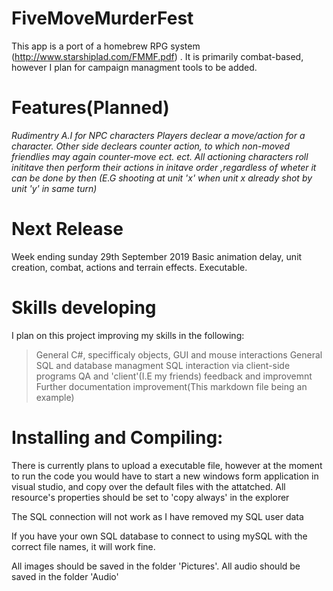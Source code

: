 # FiveMoveMurderFest
This app is a port of a homebrew RPG system (http://www.starshiplad.com/FMMF.pdf) .
It is primarily combat-based, however I plan for campaign managment tools to be added.

# Features(Planned)

*Rudimentry A.I for NPC characters*
*Players declear a move/action for a character. Other side declears counter action, to which non-moved friendlies may again counter-move*
*ect. ect. All actioning characters roll inititave then perform their actions in initave order ,regardless of wheter it can be done by then*
*(E.G shooting at unit 'x' when unit x already shot by unit 'y' in same turn)*

# Next Release
Week ending sunday 29th September 2019
Basic animation delay, unit creation, combat, actions and terrain effects. Executable.

# Skills developing

I plan on this project improving my skills in the following:

>General C#, specifficaly objects, GUI and mouse interactions
>General SQL and database managment
>SQL interaction via client-side programs
>QA and 'client'(I.E my friends) feedback and improvemnt
>Further documentation improvement(This markdown file being an example)

# Installing and Compiling:

There is currently plans to upload a executable file, however at the moment to run the code you would have to start
a new windows form application in visual studio, and copy over the default files with the attatched.
All resource's properties should be set to 'copy always' in the explorer

The SQL connection will not work as I have removed my SQL user data

If you have your own SQL database to connect to using mySQL with the correct file names, it will work fine.

All images should be saved in the folder 'Pictures'.
All audio should be saved in the folder 'Audio'
